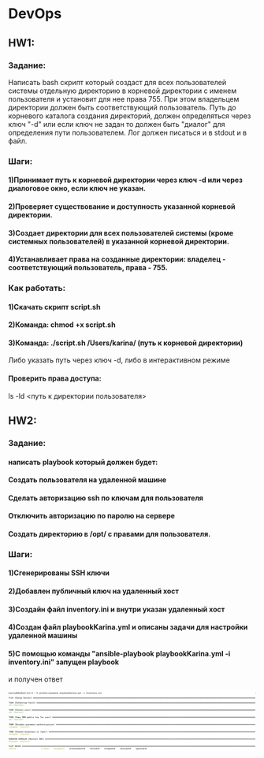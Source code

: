 # DevOps

## HW1:
### Задание:
Написать bash скрипт который создаст для всех пользователей системы отдельную директорию в корневой директории с именем пользователя и установит для нее права 755. При этом владельцем директории должен быть соответствующий пользователь. Путь до корневого каталога создания директорий, должен определяться через ключ "-d"  или если ключ не задан то должен быть "диалог" для определения пути пользователем. Лог должен писаться и в stdout и в файл.

### Шаги:
#### 1)Принимает путь к корневой директории через ключ -d или через диалоговое окно, если ключ не указан.
#### 2)Проверяет существование и доступность указанной корневой директории.
#### 3)Создает директории для всех пользователей системы (кроме системных пользователей) в указанной корневой директории.
#### 4)Устанавливает права на созданные директории: владелец - соответствующий пользователь, права - 755.

### Как работать:
#### 1)Скачать скрипт script.sh 
#### 2)Команда: chmod +x script.sh
#### 3)Команда: ./script.sh /Users/karina/ (путь к корневой директории)
Либо указать путь через ключ -d, либо в интерактивном режиме

#### Проверить права доступа:
ls -ld <путь к директории пользователя>

## HW2:
### Задание: 
#### написать playbook который должен будет:
#### Создать пользователя на удаленной машине
#### Сделать авторизацию ssh по ключам для пользователя
#### Отключить авторизацию по паролю на сервере
#### Создать директорию в /opt/ с правами для пользователя.

### Шаги:
#### 1)Сгенерированы SSH ключи
#### 2)Добавлен публичный ключ на удаленный хост
#### 3)Создайн файл inventory.ini и внутри указан удаленный хост 
#### 4)Создан файл playbookKarina.yml и описаны задачи для настройки удаленной машины
#### 5)С помощью команды "ansible-playbook playbookKarina.yml -i inventory.ini" запущен playbook
и получен ответ 

![Screen](https://github.com/karinaKhairullina/DevOps/blob/main/Снимок%20экрана%202024-03-25%20в%2017.16.02.png)


















